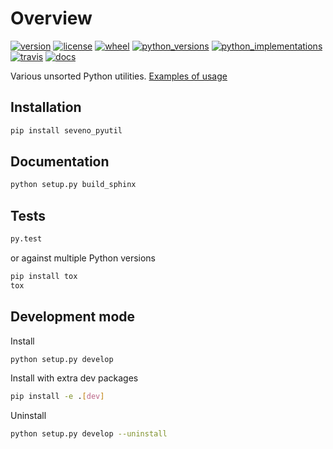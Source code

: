# Overview

[//]: # (start-badges)

[![version](https://img.shields.io/pypi/v/seveno-pyutil.svg)](https://pypi.org/project/seveno-pyutil/)
[![license](https://img.shields.io/pypi/l/seveno-pyutil.svg)](https://opensource.org/licenses/MIT)
[![wheel](https://img.shields.io/pypi/wheel/seveno-pyutil.svg)](https://pypi.org/project/seveno-pyutil/)
[![python_versions](https://img.shields.io/pypi/pyversions/seveno-pyutil.svg)](https://pypi.org/project/seveno-pyutil/)
[![python_implementations](https://img.shields.io/pypi/implementation/seveno-pyutil.svg)](https://pypi.org/project/seveno-pyutil/)
[![travis](https://travis-ci.org/tadams42/seveno_pyutil.svg?branch=master)](https://travis-ci.org/tadams42/seveno_pyutil)
[![docs](https://readthedocs.org/projects/seveno-pyutil/badge/?style=flat)](http://seveno-pyutil.readthedocs.io/en/latest/)

[//]: # (end-badges)

Various unsorted Python utilities. [Examples of usage](http://seveno-pyutil.readthedocs.io/en/latest/examples_and_usage.html)

## Installation

~~~sh
pip install seveno_pyutil
~~~

## Documentation

~~~sh
python setup.py build_sphinx
~~~

## Tests

~~~sh
py.test
~~~

or against multiple Python versions

~~~sh
pip install tox
tox
~~~

## Development mode

Install

~~~sh
python setup.py develop
~~~

Install with extra dev packages

~~~sh
pip install -e .[dev]
~~~

Uninstall

~~~sh
python setup.py develop --uninstall
~~~
